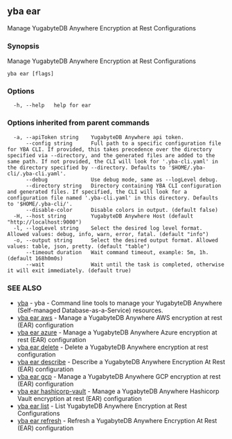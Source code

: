 ## yba ear

Manage YugabyteDB Anywhere Encryption at Rest Configurations

### Synopsis

Manage YugabyteDB Anywhere Encryption at Rest Configurations

```
yba ear [flags]
```

### Options

```
  -h, --help   help for ear
```

### Options inherited from parent commands

```
  -a, --apiToken string    YugabyteDB Anywhere api token.
      --config string      Full path to a specific configuration file for YBA CLI. If provided, this takes precedence over the directory specified via --directory, and the generated files are added to the same path. If not provided, the CLI will look for '.yba-cli.yaml' in the directory specified by --directory. Defaults to '$HOME/.yba-cli/.yba-cli.yaml'.
      --debug              Use debug mode, same as --logLevel debug.
      --directory string   Directory containing YBA CLI configuration and generated files. If specified, the CLI will look for a configuration file named '.yba-cli.yaml' in this directory. Defaults to '$HOME/.yba-cli/'.
      --disable-color      Disable colors in output. (default false)
  -H, --host string        YugabyteDB Anywhere Host (default "http://localhost:9000")
  -l, --logLevel string    Select the desired log level format. Allowed values: debug, info, warn, error, fatal. (default "info")
  -o, --output string      Select the desired output format. Allowed values: table, json, pretty. (default "table")
      --timeout duration   Wait command timeout, example: 5m, 1h. (default 168h0m0s)
      --wait               Wait until the task is completed, otherwise it will exit immediately. (default true)
```

### SEE ALSO

* [yba](yba.md)	 - yba - Command line tools to manage your YugabyteDB Anywhere (Self-managed Database-as-a-Service) resources.
* [yba ear aws](yba_ear_aws.md)	 - Manage a YugabyteDB Anywhere AWS encryption at rest (EAR) configuration
* [yba ear azure](yba_ear_azure.md)	 - Manage a YugabyteDB Anywhere Azure encryption at rest (EAR) configuration
* [yba ear delete](yba_ear_delete.md)	 - Delete a YugabyteDB Anywhere encryption at rest configuration
* [yba ear describe](yba_ear_describe.md)	 - Describe a YugabyteDB Anywhere Encryption At Rest (EAR) configuration
* [yba ear gcp](yba_ear_gcp.md)	 - Manage a YugabyteDB Anywhere GCP encryption at rest (EAR) configuration
* [yba ear hashicorp-vault](yba_ear_hashicorp-vault.md)	 - Manage a YugabyteDB Anywhere Hashicorp Vault encryption at rest (EAR) configuration
* [yba ear list](yba_ear_list.md)	 - List YugabyteDB Anywhere Encryption at Rest Configurations
* [yba ear refresh](yba_ear_refresh.md)	 - Refresh a YugabyteDB Anywhere Encryption At Rest (EAR) configuration


